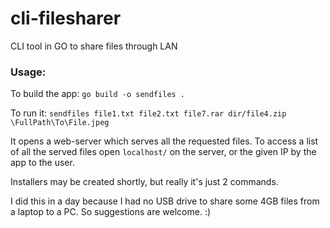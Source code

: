 # cli-filesharer
CLI tool in GO to share files through LAN

### Usage: 
To build the app:
`go build -o sendfiles .` 

To run it: 
`sendfiles file1.txt file2.txt file7.rar dir/file4.zip \FullPath\To\File.jpeg`


It opens a web-server which serves all the requested files.
To access a list of all the served files open `localhost/` on the server, or the given IP by the app to the user. 

Installers may be created shortly, but really it's just 2 commands. 

I did this in a day because I had no USB drive to share some 4GB files from a laptop to a PC. So suggestions are welcome. :) 
